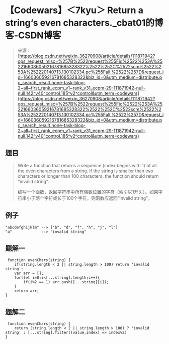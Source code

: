 <!--yml
category: codewars
date: 2022-08-13 11:42:55
-->

# 【Codewars】＜7kyu＞ Return a string‘s even characters._cbat01的博客-CSDN博客

> 来源：[https://blog.csdn.net/weixin_36270908/article/details/111871942?ops_request_misc=%257B%2522request%255Fid%2522%253A%2522166036059216781685328322%2522%252C%2522scm%2522%253A%252220140713.130102334.pc%255Fall.%2522%257D&request_id=166036059216781685328322&biz_id=0&utm_medium=distribute.pc_search_result.none-task-blog-2~all~first_rank_ecpm_v1~rank_v31_ecpm-29-111871942-null-null.142^v40^control,185^v2^control&utm_term=codewars](https://blog.csdn.net/weixin_36270908/article/details/111871942?ops_request_misc=%257B%2522request%255Fid%2522%253A%2522166036059216781685328322%2522%252C%2522scm%2522%253A%252220140713.130102334.pc%255Fall.%2522%257D&request_id=166036059216781685328322&biz_id=0&utm_medium=distribute.pc_search_result.none-task-blog-2~all~first_rank_ecpm_v1~rank_v31_ecpm-29-111871942-null-null.142^v40^control,185^v2^control&utm_term=codewars)

## 题目

> Write a function that returns a sequence (index begins with 1) of all the even characters from a string. If the string is smaller than two characters or longer than 100 characters, the function should return “invalid string”.
> 
> 编写一个函数，返回字符串中所有偶数位置的字符（索引以1开头）。如果字符串小于两个字符或长于100个字符，则函数应返回“invalid string”。

## 例子

```
"abcdefghijklm" --> ["b", "d", "f", "h", "j", "l"]
"a"             --> "invalid string" 
```

## 题解一

```
 function evenChars(string) {
    if(string.length < 2 || string.length > 100) return 'invalid string';
    var arr = [];
    for(let i=0;i<[...string].length;i++){  
        if(i%2 == 1) arr.push([...string][i]);
    }
    return arr;
} 
```

## 题解二

```
 function evenChars(string) {
    return (string.length < 2 || string.length > 100) ? 'invalid string' : [...string].filter((value,index) => index%2)
} 
```